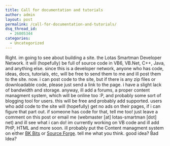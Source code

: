 ```yaml
---
title: Call for documentation and tutorials
author: admin
layout: post
permalink: /call-for-documentation-and-tutorials/
dsq_thread_id:
  - 26005344
categories:
  - Uncategorized
---
```

Right. im going to see about building a site. the Lotas Smartman Developer Network. it will (hopefully) be full of source code in VB6, VB.Net, C++, Java, and anything else. since this is a developer network, anyone who has code, ideas, docs, tutorials, etc, will be free to send them to me and ill post them to the site. now. i can post code to the site, but if there is any zip files or downloadable code, please just send a link to the page. i have a slight lack of bandwidth and storage. anyway, ill add a forums, a proper content managment system, which will be online too :P, and probably some sort of blogging tool for users. this will be free and probably add supported. users who add code to the site will (hopefully) get no ads on their pages, if i can figure that part out. if someone has code for that, tell me too! just leave a comment on this post or email me (webmaster [at] lotas-smartman [dot] net) and ill see what i can do! im currently working on VB code and ill add PHP, HTML and more soon. ill probably put the Content managment system on either [BK Bits][1] or [Source Forge][2]. tell me what you think. good idea? Bad Idea?

 [1]: http://www.bkbits.com
 [2]: http://www.sf.net